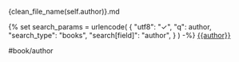 {clean_file_name(self.author)}.md

{%
        set search_params = urlencode(
            {
                "utf8": "✓",
                "q": author,
                "search_type": "books",
                "search[field]": "author",
            }
        )
-%}
[{{author}}](https://www.goodreads.com/search?{{search_params}})

#book/author

